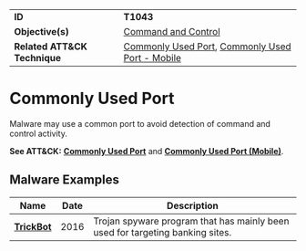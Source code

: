 |||
|---------|------------------------|
|**ID**|**T1043**|
|**Objective(s)**|[Command and Control](https://github.com/MBCProject/mbc-markdown/tree/master/command-and-control)|
|**Related ATT&CK Technique**|[Commonly Used Port](https://attack.mitre.org/techniques/T1043/), [Commonly Used Port - Mobile](https://attack.mitre.org/techniques/T1436/)|

Commonly Used Port
==================
Malware may use a common port to avoid detection of command and control activity.

**See ATT&CK:** [**Commonly Used Port**](https://attack.mitre.org/techniques/T1043/) and [**Commonly Used Port (Mobile)**](https://attack.mitre.org/techniques/T1436/).

Malware Examples
----------------
|Name|Date|Description|
|-----------------------------|-----------|-----------------------------|
|[**TrickBot**](https://github.com/MBCProject/mbc-markdown/tree/master/xample-malware/trickbot.md)|2016|Trojan spyware program that has mainly been used for targeting banking sites.|

